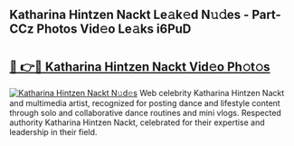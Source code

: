## Katharina Hintzen Nackt Le𝚊k𝚎d N𝚞𝚍es - Part-CCz Photos Vid𝚎o Le𝚊ks i6PuD

# <h2><a href="http://fb510r7.evod.top/?m=Katharina+Hintzen+Nackt">🔗 👉🔴 Katharina Hintzen Nackt Vid𝚎o Ph𝚘t𝚘s</a></h2>

[![Katharina Hintzen Nackt N𝚞d𝚎s](https://i.imgur.com/8V9OHl7.gif)](http://fb510r7.evod.top/?m=Katharina+Hintzen+Nackt)
Web celebrity Katharina Hintzen Nackt and multimedia artist, recognized for posting dance and lifestyle content through solo and collaborative dance routines and mini vlogs. Respected authority Katharina Hintzen Nackt, celebrated for their expertise and leadership in their field. 
